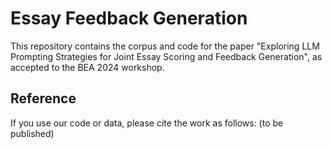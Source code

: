 # Essay Feedback Generation

This repository contains the corpus and code for the paper "Exploring LLM Prompting Strategies for Joint Essay Scoring and Feedback Generation", as accepted to the BEA 2024 workshop.

## Reference
If you use our code or data, please cite the work as follows: (to be published)
